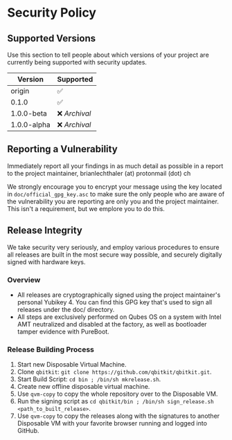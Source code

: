 # Security Policy

## Supported Versions

Use this section to tell people about which versions of your project are
currently being supported with security updates.

| Version     | Supported          |
| ----------- | ------------------ |
| origin      | :white_check_mark: |
| 0.1.0       | :white_check_mark: |
| 1.0.0-beta  | :x:  *Archival*    |
| 1.0.0-alpha | :x:  *Archival*    |

## Reporting a Vulnerability

Immediately report all your findings in as much detail as possible in a report to the project maintainer, brianlechthaler (at) protonmail (dot) ch

We strongly encourage you to encrypt your message using the key located in `doc/official_gpg_key.asc` to make sure the only people who are aware of the vulnerability you are reporting are only you and the project maintainer. This isn't a requirement, but we emplore you to do this.

## Release Integrity
We take security very seriously, and employ various procedures to ensure all releases are built in the most secure way possible, and securely digitally signed with hardware keys.
### Overview
* All releases are cryptographically signed using the project maintainer's personal Yubikey 4. You can find this GPG key that's used to sign all releases under the doc/ directory.
* All steps are exclusively performed on Qubes OS on a system with Intel AMT neutralized and disabled at the factory, as well as bootloader tamper evidence with PureBoot.
### Release Building Process
1) Start new Disposable Virtual Machine.
2) Clone `qbitkit`: `git clone https://github.com/qbitkit/qbitkit.git`.
3) Start Build Script: `cd bin ; /bin/sh mkrelease.sh`.
4) Create new offline disposable virtual machine.
5) Use `qvm-copy` to copy the whole repository over to the Disposable VM.
6) Run the signing script as `cd qbitkit/bin ; /bin/sh sign_release.sh <path_to_built_release>`.
7) Use `qvm-copy` to copy the releases along with the signatures to another Disposable VM with your favorite browser running and logged into GitHub.
